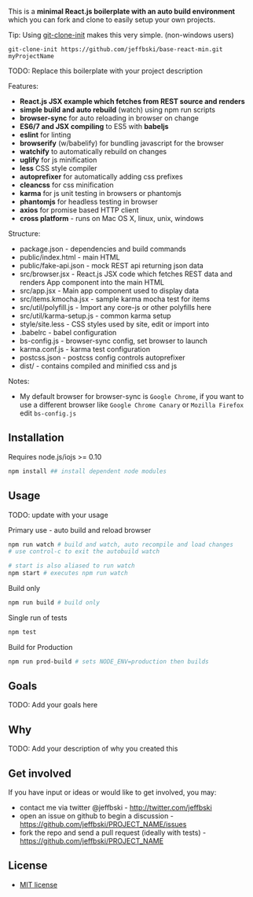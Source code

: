 This is a **minimal React.js boilerplate with an auto build environment** which you can fork and clone to easily setup your own projects.

Tip: Using [git-clone-init](https://github.com/jeffbski/git-clone-init) makes this very simple. (non-windows users)

`git-clone-init https://github.com/jeffbski/base-react-min.git myProjectName`

TODO: Replace this boilerplate with your project description

Features:

 - **React.js JSX example which fetches from REST source and renders**
 - **simple build and auto rebuild** (watch) using npm run scripts
 - **browser-sync** for auto reloading in browser on change
 - **ES6/7 and JSX compiling** to ES5 with **babeljs**
 - **eslint** for linting
 - **browserify** (w/babelify) for bundling javascript for the browser
 - **watchify** to automatically rebuild on changes
 - **uglify** for js minification
 - **less** CSS style compiler
 - **autoprefixer** for automatically adding css prefixes
 - **cleancss** for css minification
 - **karma** for js unit testing in browsers or phantomjs
 - **phantomjs** for headless testing in browser
 - **axios** for promise based HTTP client
 - **cross platform** - runs on Mac OS X, linux, unix, windows


Structure:

 - package.json - dependencies and build commands
 - public/index.html - main HTML
 - public/fake-api.json - mock REST api returning json data
 - src/browser.jsx - React.js JSX code which fetches REST data and renders App component into the main HTML
 - src/app.jsx - Main app component used to display data
 - src/items.kmocha.jsx - sample karma mocha test for items
 - src/util/polyfill.js - Import any core-js or other polyfills here
 - src/util/karma-setup.js - common karma setup
 - style/site.less - CSS styles used by site, edit or import into
 - .babelrc - babel configuration
 - bs-config.js - browser-sync config, set browser to launch
 - karma.conf.js - karma test configuration
 - postcss.json - postcss config controls autoprefixer
 - dist/ - contains compiled and minified css and js

Notes:

 - My default browser for browser-sync is `Google Chrome`, if you want to use a different browser like `Google Chrome Canary` or `Mozilla Firefox` edit `bs-config.js`


## Installation

Requires node.js/iojs >= 0.10

```bash
npm install ## install dependent node modules
```

## Usage

TODO: update with your usage

Primary use - auto build and reload browser
```bash
npm run watch # build and watch, auto recompile and load changes
# use control-c to exit the autobuild watch

# start is also aliased to run watch
npm start # executes npm run watch
```

Build only
```bash
npm run build # build only
```

Single run of tests
```bash
npm test
```

Build for Production
```bash
npm run prod-build # sets NODE_ENV=production then builds
```


## Goals

TODO: Add your goals here

## Why

TODO: Add your description of why you created this

## Get involved

If you have input or ideas or would like to get involved, you may:

 - contact me via twitter @jeffbski  - <http://twitter.com/jeffbski>
 - open an issue on github to begin a discussion - <https://github.com/jeffbski/PROJECT_NAME/issues>
 - fork the repo and send a pull request (ideally with tests) - <https://github.com/jeffbski/PROJECT_NAME>

## License

 - [MIT license](http://github.com/jeffbski/PROJECT_NAME/raw/master/LICENSE)
